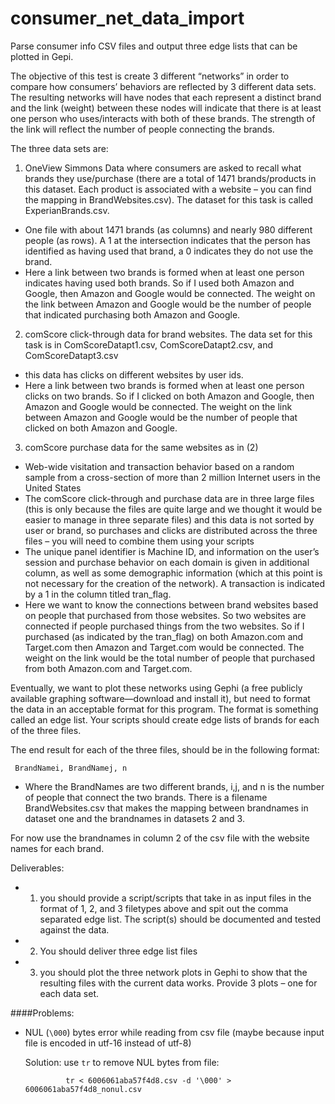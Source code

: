 consumer_net_data_import
========================

Parse consumer info CSV files and output three edge lists that can be plotted in Gepi.

The objective of this test is create 3 different “networks” in order to compare how consumers’ behaviors are reflected by 3 different data sets. The resulting networks will have nodes that each represent a distinct brand and the link (weight) between these nodes will indicate that there is at least one person who uses/interacts with both of these brands. The strength of the link will reflect the number of people connecting the brands.  

The three data sets are: 

 1. OneView Simmons Data where consumers are asked to recall what brands they use/purchase (there are a total of 1471 brands/products in this dataset.  Each product is associated with a website – you can find the mapping in BrandWebsites.csv).  The dataset for this task is called ExperianBrands.csv.
   - One file with about 1471 brands (as columns) and nearly 980 different people (as rows). A 1 at the intersection indicates that the person has identified as having used that brand, a 0 indicates they do not use the brand. 
   - Here a link between two brands is formed when at least one person indicates having used both brands. So if I used both Amazon and Google, then Amazon and Google would be connected.  The weight on the link between Amazon and Google would be the number of people that indicated purchasing both Amazon and Google.

 2. comScore click-through data for brand websites.  The data set for this task is in ComScoreDatapt1.csv, ComScoreDatapt2.csv, and ComScoreDatapt3.csv
   - this data has clicks on different websites by user ids.
   - Here a link between two brands is formed when at least one person clicks on two brands. So if I clicked on both Amazon and Google, then Amazon and Google would be connected.  The weight on the link between Amazon and Google would be the number of people that clicked on both Amazon and Google.


 3. comScore purchase data for the same websites as in (2)
   - Web-wide visitation and transaction behavior based on a random sample from a cross-section of more than 2 million Internet users in the United States
   - The comScore click-through and purchase data are in three large files (this is only because the files are quite large and we thought it would be easier to manage in three separate files) and this data is not sorted by user or brand, so purchases and clicks are distributed across the three files – you will need to combine them using your scripts
   - The unique panel identifier is Machine ID, and information on the user’s session and purchase behavior on each domain is given in additional column, as well as some demographic information (which at this point is not necessary for the creation of the network). A transaction is indicated by a 1 in the column titled tran_flag.
   - Here we want to know the connections between brand websites based on people that purchased from those websites.  So two websites are connected if people purchased things from the two websites.  So if I purchased (as indicated by the tran_flag) on both Amazon.com and Target.com then Amazon and Target.com would be connected.  The weight on the link would be the total number of people that purchased from both Amazon.com and Target.com.

Eventually, we want to plot these networks using Gephi (a free publicly available graphing software—download and install it), but need to format the data in an acceptable format for this program. The format is something called an edge list.  Your scripts should create edge lists of brands for each of the three files. 

The end result for each of the three files, should be in the following format:

     BrandNamei, BrandNamej, n
 - Where the BrandNames are two different brands, i,j, and n is the number of people that connect the two brands. 
There is a filename BrandWebsites.csv that makes the mapping between brandnames in dataset one and the brandnames in datasets 2 and 3.   

For now use the brandnames in column 2 of the csv file with the website names for each brand.

Deliverables: 
 - 1) you should provide a script/scripts that take in as input files in the format of 1, 2, and 3 filetypes above and spit out the comma separated edge list.  The script(s) should be documented and tested against the data.
 - 2) You should deliver three edge list files
 - 3) you should plot the three network plots in Gephi to show that the resulting files with the current data works.  Provide 3 plots – one for each data set.
 


####Problems:

 - NUL (```\000```) bytes error while reading from csv file (maybe because input file is encoded in utf-16 instead of utf-8)

   Solution: use ```tr``` to remove NUL bytes from file:
   
                tr < 6006061aba57f4d8.csv -d '\000' > 6006061aba57f4d8_nonul.csv
